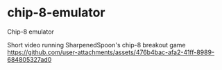 # chip-8-emulator
Chip-8 emulator

Short video running SharpenedSpoon's chip-8 breakout game
https://github.com/user-attachments/assets/476b4bac-afa2-41ff-8989-684805327ad0

